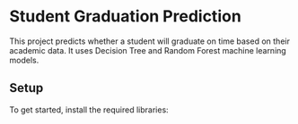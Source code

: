 # Student Graduation Prediction

This project predicts whether a student will graduate on time based on their academic data. It uses Decision Tree and Random Forest machine learning models.

## Setup

To get started, install the required libraries:
